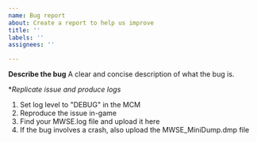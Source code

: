 ```yaml
---
name: Bug report
about: Create a report to help us improve
title: ''
labels: ''
assignees: ''

---
```


**Describe the bug**
A clear and concise description of what the bug is.

**Replicate issue and produce logs*
1. Set log level to "DEBUG" in the MCM
2. Reproduce the issue in-game
3. Find your MWSE.log file and upload it here
4. If the bug involves a crash, also upload the MWSE_MiniDump.dmp file
